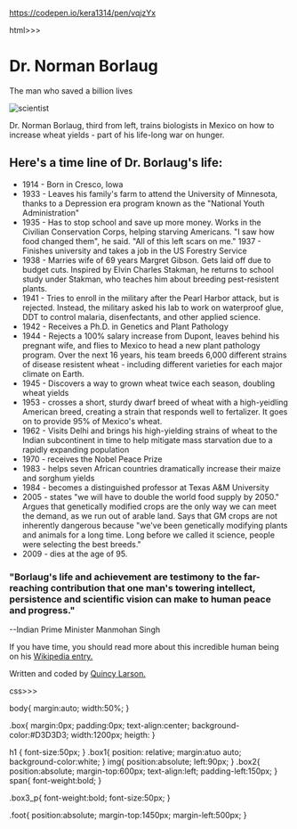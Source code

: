 https://codepen.io/kera1314/pen/vqjzYx

html>>>

  <div class="box">
  <h1>
    Dr. Norman Borlaug
  </h1>
  <p>
     The man who saved a billion lives  
  </p>
  <div class="box1">
  <img src="https://c2.staticflickr.com/4/3689/10613180113_fdf7bcd316_b.jpg" alt="scientist">
    <p>Dr. Norman Borlaug, third from left, trains biologists in Mexico on how to increase wheat yields - part of his life-long war on hunger.</p>
    </div>
    <div class="box2">
      <h2>
        Here's a time line of Dr. Borlaug's life:
      </h2>
      <ul>
        <li><span>1914</span> - Born in Cresco, Iowa</li>
        <li><span>1933</span> - Leaves his family's farm to attend the University of Minnesota, thanks to a Depression era program known as the "National Youth Administration"</li>
        <li><span>1935</span> - Has to stop school and save up more money. Works in the Civilian Conservation Corps, helping starving Americans. "I saw how food changed them", he said. "All of this left scars on me."
1937 - Finishes university and takes a job in the US Forestry Service</li>
        <li><span>1938</span> - Marries wife of 69 years Margret Gibson. Gets laid off due to budget cuts. Inspired by Elvin Charles Stakman, he returns to school study under Stakman, who teaches him about breeding pest-resistent plants.</li>
        <li><span>1941</span> - Tries to enroll in the military after the Pearl Harbor attack, but is rejected. Instead, the military asked his lab to work on waterproof glue, DDT to control malaria, disenfectants, and other applied science.</li>
        <li><span>1942</span> - Receives a Ph.D. in Genetics and Plant Pathology</li>
        <li><span>1944</span> - Rejects a 100% salary increase from Dupont, leaves behind his pregnant wife, and flies to Mexico to head a new plant pathology program. Over the next 16 years, his team breeds 6,000 different strains of disease resistent wheat - including different varieties for each major climate on Earth.</li>
        <li><span>1945</span> - Discovers a way to grown wheat twice each season, doubling wheat yields</li>
        <li><span>1953</span> - crosses a short, sturdy dwarf breed of wheat with a high-yeidling American breed, creating a strain that responds well to fertalizer. It goes on to provide 95% of Mexico's wheat.</li>
        <li><span>1962</span> - Visits Delhi and brings his high-yielding strains of wheat to the Indian subcontinent in time to help mitigate mass starvation due to a rapidly expanding population</li>
        <li><span>1970</span> - receives the Nobel Peace Prize</li>
        <li><span>1983</span> - helps seven African countries dramatically increase their maize and sorghum yields</li>
        <li><span>1984</span> - becomes a distinguished professor at Texas A&M University</li>
        <li><span>2005</span> - states "we will have to double the world food supply by 2050." Argues that genetically modified crops are the only way we can meet the demand, as we run out of arable land. Says that GM crops are not inherently dangerous because "we've been genetically modifying plants and animals for a long time. Long before we called it science, people were selecting the best breeds."</li>
        <li><span>2009</span> - dies at the age of 95.</li>
      </ul>
      <div class="box3">
        <h3>"Borlaug's life and achievement are testimony to the far-reaching contribution that one man's towering intellect, persistence and scientific vision can make to human peace and progress."</h3>
        <p>
          --Indian Prime Minister Manmohan Singh
        </p>
        <p calss="box3_p">
          If you have time, you should read more about this incredible human being on his <a href="https://en.wikipedia.org/wiki/Norman_Borlaug">Wikipedia entry.</a>
        </p>
      </div>
    </div>
  </div>
  <div class="foot">
    <p>Written and coded by <a href="https://www.freecodecamp.org/quincylarson">Quincy Larson.</a></p>
  </div>
</body>


css>>>


body{
  margin:auto;
  width:50%;
}

.box{
  margin:0px;
  padding:0px;
  text-align:center;
  background-color:#D3D3D3;
  width:1200px;
  heigth:
}

h1 {
  font-size:50px;
}
.box1{
  position: relative;
  margin:atuo auto;
  background-color:white;
}
img{
  position:absolute;
  left:90px;
}
.box2{
  position:absolute;
  margin-top:600px;
  text-align:left;
  padding-left:150px;
}
span{
  font-weight:bold;
}

.box3_p{
  font-weight:bold;
  font-size:50px;
}

.foot{
  position:absolute;
  margin-top:1450px;
  margin-left:500px;
}
